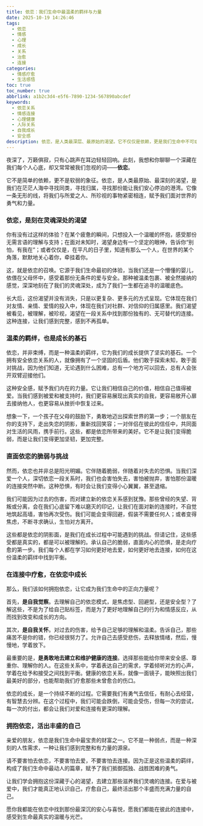 ```yaml
---
title: 依恋：我们生命中最温柔的羁绊与力量
date: 2025-10-19 14:26:46
tags:
  - 依恋
  - 情感
  - 心理
  - 成长
  - 关系
  - 治愈
  - 连接
categories:
  - 情感疗愈
  - 生活感悟
toc: true
toc_number: true
abbrlink: a1b2c3d4-e5f6-7890-1234-567890abcdef
keywords:
  - 依恋关系
  - 情感连接
  - 心理健康
  - 人际关系
  - 自我成长
  - 安全感
description: 依恋，是人类最深层、最原始的渴望。它不仅仅是依赖，更是我们生命中不可或缺的温柔羁绊与内在力量。这篇文章将带你深入探索依恋的本质，理解它如何塑造我们，又如何成为我们疗愈与成长的源泉，让我们学会勇敢地去爱，去连接，去感受生命中最真实的温暖。
---
```


夜深了，万籁俱寂，只有心跳声在耳边轻轻回响。此刻，我想和你聊聊一个深藏在我们每个人心底，却又常常被我们忽视的词——**依恋**。

它不是简单的依赖，更不是软弱的象征。依恋，是人类最原始、最深刻的渴望，是我们在茫茫人海中寻找同类，寻找归属，寻找那份能让我们安心停泊的港湾。它像一条无形的线，将我们与所爱之人、所珍视的事物紧密相连，赋予我们面对世界的勇气和力量。

### 依恋，是刻在灵魂深处的渴望

你有没有过这样的体验？在某个疲惫的瞬间，只想投入一个温暖的怀抱，感受那份无需言语的理解与支持；在面对未知时，渴望身边有一个坚定的眼神，告诉你“别怕，有我在”；或者仅仅是，在平凡的日子里，知道有那么一个人，在世界的某个角落，默默地关心着你，牵挂着你。

这，就是依恋的召唤。它源于我们生命最初的体验，当我们还是一个懵懂的婴儿，依偎在父母怀中，感受着那份无条件的爱与安全。那种被温柔包裹、被全然接纳的感觉，深深地刻在了我们的灵魂深处，成为了我们一生都在追寻的温暖底色。

长大后，这份渴望并没有消失，只是以更复杂、更多元的方式呈现。它体现在我们对友情、亲情、爱情的投入中，体现在我们对社群、对信仰的归属感里。我们渴望被看见，被理解，被珍视，渴望在一段关系中找到那份独有的、无可替代的连接。这种连接，让我们感到完整，感到不再孤单。

### 温柔的羁绊，也是成长的基石

依恋，并非束缚，而是一种温柔的羁绊，它为我们的成长提供了坚实的基石。一个拥有安全依恋关系的人，就像拥有了一个坚固的后盾。他们敢于探索未知，敢于面对挑战，因为他们知道，无论遇到什么困难，总有一个地方可以回去，总有人会张开双臂迎接他们。

这种安全感，赋予我们内在的力量。它让我们相信自己的价值，相信自己值得被爱。当我们感到被爱和被支持时，我们更容易展现出真实的自我，更容易敞开心扉去接纳他人，也更容易从挫折中恢复过来。

想象一下，一个孩子在父母的鼓励下，勇敢地迈出探索世界的第一步；一个朋友在你的支持下，走出失恋的阴影，重新找回笑容；一对伴侣在彼此的信任中，共同面对生活的风雨，携手前行。这些，都是依恋所带来的美好。它不是让我们变得脆弱，而是让我们变得更加坚韧，更加完整。

### 直面依恋的脆弱与挑战

然而，依恋也并非总是阳光明媚。它伴随着脆弱，伴随着对失去的恐惧。当我们深爱一个人，深切依恋一段关系时，我们也会害怕失去，害怕被抛弃，害怕那份温暖的连接突然中断。这种恐惧，有时会让我们变得小心翼翼，甚至退缩。

我们可能因为过去的伤害，而对建立新的依恋关系感到犹豫。那些曾经的失望、背叛或分离，会在我们心底留下难以磨灭的印记，让我们在面对新的连接时，不自觉地筑起高墙，害怕再次受伤。我们可能会变得回避，假装不需要任何人；或者变得焦虑，不断寻求确认，生怕对方离开。

这些都是依恋的阴影面，是我们在成长过程中可能遇到的挑战。但请记住，这些感受都是真实的，都是可以被理解的。承认自己的脆弱，直面内心的恐惧，是走向疗愈的第一步。我们每个人都在学习如何更好地去爱，如何更好地去连接，如何在这份温柔的羁绊中找到平衡。

### 在连接中疗愈，在依恋中成长

那么，我们该如何拥抱依恋，让它成为我们生命中的正向力量呢？

首先，**是自我觉察**。去理解自己的依恋模式，是焦虑型、回避型，还是安全型？了解这些，不是为了给自己贴标签，而是为了更好地理解自己的行为和情感反应，从而找到改变和成长的方向。

其次，**是自我关怀**。对过去的伤害，给予自己足够的理解和温柔。告诉自己，那些痛苦不是你的错，你已经很努力了。允许自己去感受悲伤，去释放情绪，然后，慢慢地，学着放下。

最重要的是，**是勇敢地去建立和维护健康的连接**。选择那些能给你带来安全感、尊重你、理解你的人。在这些关系中，学着表达自己的需求，学着倾听对方的心声，学着在给予和接受之间找到平衡。健康的依恋关系，就像一面镜子，能映照出我们最美好的部分，也能帮助我们疗愈那些未曾愈合的伤口。

依恋的成长，是一个持续不断的过程。它需要我们有勇气去信任，有耐心去经营，有智慧去分辨。在这个过程中，我们可能会跌倒，可能会受伤，但每一次的尝试，每一次的付出，都会让我们对爱和连接有更深的理解。

### 拥抱依恋，活出丰盛的自己

亲爱的朋友，依恋是我们生命中最宝贵的财富之一。它不是一种弱点，而是一种深刻的人性需求，一种让我们感到完整和有力量的源泉。

请不要害怕去依恋，不要害怕去爱，不要害怕去连接。因为正是这些温柔的羁绊，构成了我们生命中最动人的篇章，赋予了我们抵御孤独、战胜困难的勇气。

让我们学会拥抱这份深藏于心的渴望，去建立那些滋养我们灵魂的连接。在爱与被爱中，我们才能真正地认识自己，疗愈自己，最终活出那个丰盛而充满力量的自己。

愿你我都能在依恋中找到那份最深沉的安心与喜悦，愿我们都能在彼此的连接中，感受到生命最真实的温暖与光芒。